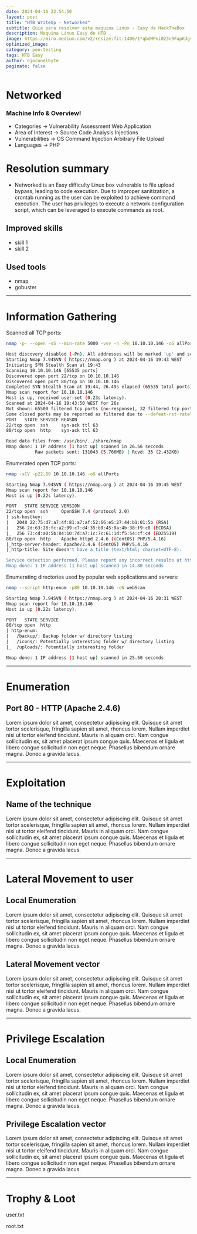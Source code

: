 ```yaml
---
date: 2024-04-16 22:54:50
layout: post
title: "HTB WriteUp - Networked"
subtitle: Guia para resolver esta maquina Linux - Easy de HackTheBox
description: Maquina Linux Easy de HTB
image: https://miro.medium.com/v2/resize:fit:1400/1*qbdMPni023n9FapKdgv24A.png
optimized_image:
category: pen-testing
tags: HTB Easy
author: ojoconelbyte
paginate: false
---
```

# Networked 

### Machine Info & Overview!
- Categories -> Vulnerability Assessment Web Application
- Area of Interest -> Source Code Analysis Injections
- Vulnerabilities -> OS Command Injection Arbitrary File Upload
- Languages -> PHP 

# Resolution summary

- Networked is an Easy difficulty Linux box vulnerable to file upload bypass, leading to code execution. Due to improper sanitization, a crontab running as the user can be exploited to achieve command execution. The user has privileges to execute a network configuration script, which can be leveraged to execute commands as root. 
## Improved skills
- skill 1
- skill 2

## Used tools
- nmap
- gobuster

---

# Information Gathering

Scanned all TCP ports:
```bash
nmap -p- --open -sS --min-rate 5000 -vvv -n -Pn 10.10.10.146 -oG allPorts

Host discovery disabled (-Pn). All addresses will be marked 'up' and scan times may be slower.
Starting Nmap 7.94SVN ( https://nmap.org ) at 2024-04-16 19:43 WEST
Initiating SYN Stealth Scan at 19:43
Scanning 10.10.10.146 [65535 ports]
Discovered open port 22/tcp on 10.10.10.146
Discovered open port 80/tcp on 10.10.10.146
Completed SYN Stealth Scan at 19:44, 26.49s elapsed (65535 total ports)
Nmap scan report for 10.10.10.146
Host is up, received user-set (0.23s latency).
Scanned at 2024-04-16 19:43:50 WEST for 26s
Not shown: 65500 filtered tcp ports (no-response), 32 filtered tcp ports (host-prohibited), 1 closed tcp port (reset)
Some closed ports may be reported as filtered due to --defeat-rst-ratelimit
PORT   STATE SERVICE REASON
22/tcp open  ssh     syn-ack ttl 63
80/tcp open  http    syn-ack ttl 63

Read data files from: /usr/bin/../share/nmap
Nmap done: 1 IP address (1 host up) scanned in 26.56 seconds
           Raw packets sent: 131043 (5.766MB) | Rcvd: 35 (2.432KB)
```

Enumerated open TCP ports:
```bash
nmap -sCV -p22,80 10.10.10.146 -oG allPorts

Starting Nmap 7.94SVN ( https://nmap.org ) at 2024-04-16 19:45 WEST
Nmap scan report for 10.10.10.146
Host is up (0.22s latency).

PORT   STATE SERVICE VERSION
22/tcp open  ssh     OpenSSH 7.4 (protocol 2.0)
| ssh-hostkey: 
|   2048 22:75:d7:a7:4f:81:a7:af:52:66:e5:27:44:b1:01:5b (RSA)
|   256 2d:63:28:fc:a2:99:c7:d4:35:b9:45:9a:4b:38:f9:c8 (ECDSA)
|_  256 73:cd:a0:5b:84:10:7d:a7:1c:7c:61:1d:f5:54:cf:c4 (ED25519)
80/tcp open  http    Apache httpd 2.4.6 ((CentOS) PHP/5.4.16)
|_http-server-header: Apache/2.4.6 (CentOS) PHP/5.4.16
|_http-title: Site doesn't have a title (text/html; charset=UTF-8).

Service detection performed. Please report any incorrect results at https://nmap.org/submit/ .
Nmap done: 1 IP address (1 host up) scanned in 14.80 seconds
```

Enumerating directories used by popular web applications and servers:
```bash
nmap --script http-enum -p80 10.10.10.146 -oN webScan 

Starting Nmap 7.94SVN ( https://nmap.org ) at 2024-04-16 20:31 WEST
Nmap scan report for 10.10.10.146
Host is up (0.22s latency).

PORT   STATE SERVICE
80/tcp open  http
| http-enum: 
|   /backup/: Backup folder w/ directory listing
|   /icons/: Potentially interesting folder w/ directory listing
|_  /uploads/: Potentially interesting folder

Nmap done: 1 IP address (1 host up) scanned in 25.50 seconds
```


---

# Enumeration
## Port 80 - HTTP (Apache 2.4.6)
Lorem ipsum dolor sit amet, consectetur adipiscing elit. Quisque sit amet tortor scelerisque, fringilla sapien sit amet, rhoncus lorem. Nullam imperdiet nisi ut tortor eleifend tincidunt. Mauris in aliquam orci. Nam congue sollicitudin ex, sit amet placerat ipsum congue quis. Maecenas et ligula et libero congue sollicitudin non eget neque. Phasellus bibendum ornare magna. Donec a gravida lacus.

---

# Exploitation
## Name of the technique
Lorem ipsum dolor sit amet, consectetur adipiscing elit. Quisque sit amet tortor scelerisque, fringilla sapien sit amet, rhoncus lorem. Nullam imperdiet nisi ut tortor eleifend tincidunt. Mauris in aliquam orci. Nam congue sollicitudin ex, sit amet placerat ipsum congue quis. Maecenas et ligula et libero congue sollicitudin non eget neque. Phasellus bibendum ornare magna. Donec a gravida lacus.

---

# Lateral Movement to user
## Local Enumeration
Lorem ipsum dolor sit amet, consectetur adipiscing elit. Quisque sit amet tortor scelerisque, fringilla sapien sit amet, rhoncus lorem. Nullam imperdiet nisi ut tortor eleifend tincidunt. Mauris in aliquam orci. Nam congue sollicitudin ex, sit amet placerat ipsum congue quis. Maecenas et ligula et libero congue sollicitudin non eget neque. Phasellus bibendum ornare magna. Donec a gravida lacus.

## Lateral Movement vector
Lorem ipsum dolor sit amet, consectetur adipiscing elit. Quisque sit amet tortor scelerisque, fringilla sapien sit amet, rhoncus lorem. Nullam imperdiet nisi ut tortor eleifend tincidunt. Mauris in aliquam orci. Nam congue sollicitudin ex, sit amet placerat ipsum congue quis. Maecenas et ligula et libero congue sollicitudin non eget neque. Phasellus bibendum ornare magna. Donec a gravida lacus.

---

# Privilege Escalation
## Local Enumeration
Lorem ipsum dolor sit amet, consectetur adipiscing elit. Quisque sit amet tortor scelerisque, fringilla sapien sit amet, rhoncus lorem. Nullam imperdiet nisi ut tortor eleifend tincidunt. Mauris in aliquam orci. Nam congue sollicitudin ex, sit amet placerat ipsum congue quis. Maecenas et ligula et libero congue sollicitudin non eget neque. Phasellus bibendum ornare magna. Donec a gravida lacus.

## Privilege Escalation vector
Lorem ipsum dolor sit amet, consectetur adipiscing elit. Quisque sit amet tortor scelerisque, fringilla sapien sit amet, rhoncus lorem. Nullam imperdiet nisi ut tortor eleifend tincidunt. Mauris in aliquam orci. Nam congue sollicitudin ex, sit amet placerat ipsum congue quis. Maecenas et ligula et libero congue sollicitudin non eget neque. Phasellus bibendum ornare magna. Donec a gravida lacus.

---

# Trophy & Loot
user.txt

root.txt
